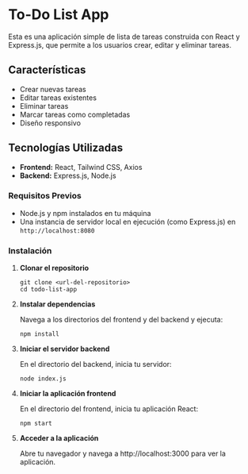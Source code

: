 # To-Do List App

Esta es una aplicación simple de lista de tareas construida con React y Express.js, que permite a los usuarios crear, editar y eliminar tareas.

## Características

- Crear nuevas tareas
- Editar tareas existentes
- Eliminar tareas
- Marcar tareas como completadas
- Diseño responsivo

## Tecnologías Utilizadas

- **Frontend:** React, Tailwind CSS, Axios
- **Backend:** Express.js, Node.js

### Requisitos Previos

- Node.js y npm instalados en tu máquina
- Una instancia de servidor local en ejecución (como Express.js) en `http://localhost:8080`

### Instalación

1. **Clonar el repositorio**

   ```
   git clone <url-del-repositorio>
   cd todo-list-app
   ```

2. **Instalar dependencias**

   Navega a los directorios del frontend y del backend y ejecuta:

   ```
   npm install
   ```

3. **Iniciar el servidor backend**

   En el directorio del backend, inicia tu servidor:

   ```
   node index.js
   ```

4. **Iniciar la aplicación frontend**

   En el directorio del frontend, inicia tu aplicación React:

   ```
   npm start
   ```

5. **Acceder a la aplicación**

   Abre tu navegador y navega a http://localhost:3000 para ver la aplicación.
